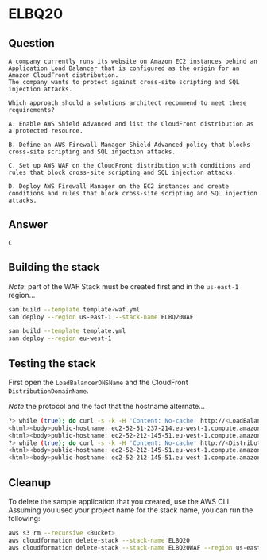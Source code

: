 # ELBQ20

## Question

```
A company currently runs its website on Amazon EC2 instances behind an Application Load Balancer that is configured as the origin for an Amazon CloudFront distribution. 
The company wants to protect against cross-site scripting and SQL injection attacks.

Which approach should a solutions architect recommend to meet these requirements?

A. Enable AWS Shield Advanced and list the CloudFront distribution as a protected resource.

B. Define an AWS Firewall Manager Shield Advanced policy that blocks cross-site scripting and SQL injection attacks.

C. Set up AWS WAF on the CloudFront distribution with conditions and rules that block cross-site scripting and SQL injection attacks.

D. Deploy AWS Firewall Manager on the EC2 instances and create conditions and rules that block cross-site scripting and SQL injection attacks.

```

## Answer

`C`

## Building the stack

*Note*: part of the WAF Stack must be created first and in the `us-east-1` region...

```bash
sam build --template template-waf.yml
sam deploy --region us-east-1 --stack-name ELBQ20WAF

sam build --template template.yml
sam deploy --region eu-west-1
```

## Testing the stack

First open the `LoadBalancerDNSName` and the CloudFront `DistributionDomainName`. 

*Note* the protocol and the fact that the hostname alternate...

```bash
?> while (true); do curl -s -k -H 'Content: No-cache' http://<LoadBalancerDNSName>/ ; sleep 1 ; done
<html><body>public-hostname: ec2-52-51-237-214.eu-west-1.compute.amazonaws.com</body></html>
<html><body>public-hostname: ec2-52-212-145-51.eu-west-1.compute.amazonaws.com</body></html>
?> while (true); do curl -s -k -H 'Content: No-cache' http://<DistributionDomainName>/ ; sleep 1 ; done
<html><body>public-hostname: ec2-52-212-145-51.eu-west-1.compute.amazonaws.com</body></html>
<html><body>public-hostname: ec2-52-212-145-51.eu-west-1.compute.amazonaws.com</body></html>
```

## Cleanup

To delete the sample application that you created, use the AWS CLI. Assuming you used your project name for the stack name, you can run the following:

```bash
aws s3 rm --recursive <Bucket>
aws cloudformation delete-stack --stack-name ELBQ20
aws cloudformation delete-stack --stack-name ELBQ20WAF --region us-east-1
```
